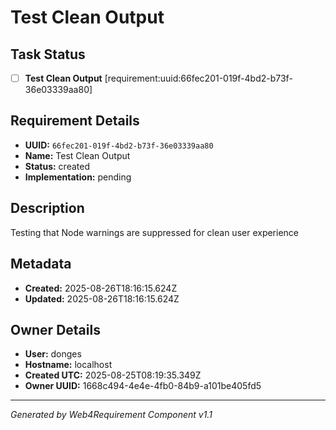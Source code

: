 # Test Clean Output

## Task Status
- [ ] **Test Clean Output** [requirement:uuid:66fec201-019f-4bd2-b73f-36e03339aa80]

## Requirement Details

- **UUID:** `66fec201-019f-4bd2-b73f-36e03339aa80`
- **Name:** Test Clean Output
- **Status:** created
- **Implementation:** pending

## Description

Testing that Node warnings are suppressed for clean user experience

## Metadata

- **Created:** 2025-08-26T18:16:15.624Z
- **Updated:** 2025-08-26T18:16:15.624Z

## Owner Details

- **User:** donges
- **Hostname:** localhost
- **Created UTC:** 2025-08-25T08:19:35.349Z
- **Owner UUID:** 1668c494-4e4e-4fb0-84b9-a101be405fd5

---

*Generated by Web4Requirement Component v1.1*